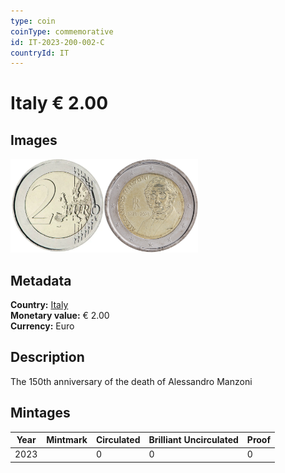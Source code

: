 ```yaml
---
type: coin
coinType: commemorative
id: IT-2023-200-002-C
countryId: IT
---
```


# Italy € 2.00

## Images

<img src="../../Images/common-2007-200.webp" height="150" alt="Front image"><img src="Images/IT-2023-200-002.webp" height="150" alt="Back image">

## Metadata

**Country:** [Italy](../../Countries/Italy/index.md)\
**Monetary value:** € 2.00\
**Currency:** Euro

## Description
The 150th&nbsp;anniversary of the death of Alessandro Manzoni

## Mintages

| Year | Mintmark | Circulated | Brilliant Uncirculated | Proof |
| ---- | -------- | ---------- | ---------------------- | ----- |
| 2023 | | 0 | 0 | 0 |
